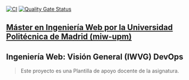 [![CI](https://github.com/jorgempavon/iwvg-devops-mu-oz-jorge/actions/workflows/ci.yml/badge.svg)](https://github.com/jorgempavon/iwvg-devops-mu-oz-jorge/actions/workflows/ci.yml)
[![Quality Gate Status](https://sonarcloud.io/api/project_badges/measure?project=iwvg-devops-definitivo-jorge_def-jorge&metric=alert_status)](https://sonarcloud.io/summary/new_code?id=iwvg-devops-definitivo-jorge_def-jorge)
## [Máster en Ingeniería Web por la Universidad Politécnica de Madrid (miw-upm)](http://miw.etsisi.upm.es)
## Ingeniería Web: Visión General (IWVG) DevOps
> Este proyecto es una Plantilla de apoyo docente de la asignatura.

